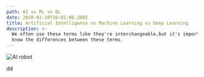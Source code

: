 ```yaml
---
path: AI vs ML vs DL
date: 2020-02-10T16:01:06.208Z
title: Artificial Intelligence vs Machine Learning vs Deep Learning
description: >-
  We often use these terms like they're interchangeable,but it's important to
  know the differences between these terms.
---
```

![AI robot](/assets/robot-507811_1920.jpg "ai robot")

dd
